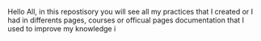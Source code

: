 Hello All, in this repostisory you will see all my practices that I created or I had in differents pages, courses or officual pages documentation that I used to improve my knowledge
i